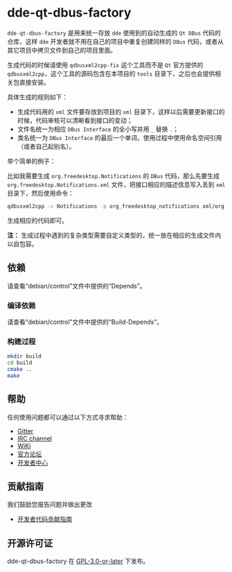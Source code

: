 # dde-qt-dbus-factory

`dde-qt-dbus-factory` 是用来统一存放 `dde` 使用到的自动生成的 `Qt DBus` 代码的仓库，这样 `dde` 开发者就不用在自己的项目中重复创建同样的 `DBus` 代码，或者从其它项目中拷贝文件到自己的项目里面。

生成代码的时候请使用 `qdbusxml2cpp-fix` 这个工具而不是 `Qt` 官方提供的 `qdbusxml2cpp`，这个工具的源码包含在本项目的 `tools` 目录下，之后也会提供相关包直接安装。

具体生成的规则如下：

- 生成代码用的 `xml` 文件要存放到项目的 `xml` 目录下，这样以后需要更新接口的时候，代码审核可以清晰看到接口的变动；
- 文件名统一为相应 `DBus Interface` 的全小写并用 `_` 替换 `.`；
- 类名统一为 `DBus Interface` 的最后一个单词，使用过程中使用命名空间引用（或者自己起别名）。

举个简单的例子：

比如我需要生成 `org.freedesktop.Notifications` 的 `DBus` 代码，那么先要生成 `org.freedesktop.Notifications.xml` 文件，把接口相应的描述信息写入丢到 `xml` 目录下，然后使用命令：
```bash
qdbusxml2cpp -c Notifications -p org_freedesktop_notifications xml/org.freedesktop.Notifications.xml
```
生成相应的代码即可。

**注：** 生成过程中遇到的复杂类型需要自定义类型的，统一放在相应的生成文件内以自包容。

## 依赖
请查看“debian/control”文件中提供的“Depends”。

### 编译依赖
请查看“debian/control”文件中提供的“Build-Depends”。

### 构建过程

```bash
mkdir build
cd build
cmake ..
make
```

## 帮助
任何使用问题都可以通过以下方式寻求帮助：

* [Gitter](https://gitter.im/orgs/linuxdeepin/rooms)
* [IRC channel](https://webchat.freenode.net/?channels=deepin)
* [WiKi](https://wiki.deepin.org)
* [官方论坛](https://bbs.deepin.org)
* [开发者中心](https://github.com/linuxdeepin/dde-qt-dbus-factory) 

## 贡献指南

我们鼓励您报告问题并做出更改

- [开发者代码贡献指南](https://github.com/linuxdeepin/developer-center/wiki/Contribution-Guidelines-for-Developers) 

## 开源许可证
dde-qt-dbus-factory 在 [GPL-3.0-or-later](LICENSE) 下发布。